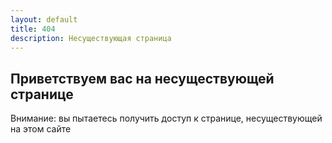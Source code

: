 ```yaml
---
layout: default
title: 404
description: Несуществующая страница
---
```


## Приветствуем вас на несуществующей странице
Внимание: вы пытаетесь получить доступ к странице, несуществующей на этом сайте

